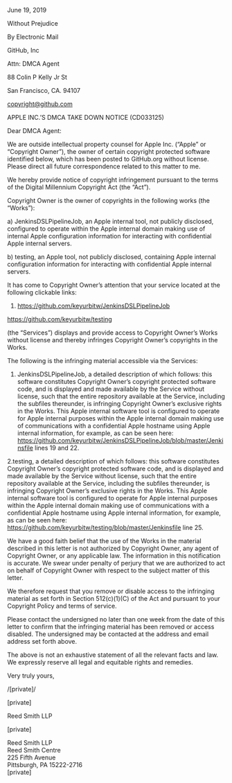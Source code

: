 June 19, 2019  

 

Without Prejudice  

By Electronic Mail  

GitHub, Inc  

Attn: DMCA Agent  

88 Colin P Kelly Jr St  

San Francisco, CA. 94107  

copyright@github.com  

APPLE INC.’S DMCA TAKE DOWN NOTICE (CD033125)  

Dear DMCA Agent:  

We are outside intellectual property counsel for Apple Inc. (“Apple” or “Copyright Owner”), the owner of certain copyright protected software identified below, which has been posted to GitHub.org without license. Please direct all future correspondence related to this matter to me.  

We hereby provide notice of copyright infringement pursuant to the terms of the Digital Millennium Copyright Act (the “Act”).   

Copyright Owner is the owner of copyrights in the following works (the “Works”):  

a) JenkinsDSLPipelineJob, an Apple internal tool, not publicly disclosed, configured to operate within the Apple internal domain making use of internal Apple configuration information for interacting with confidential Apple internal servers.  

b) testing, an Apple tool, not publicly disclosed, containing Apple internal configuration information for interacting with confidential Apple internal servers.  

It has come to Copyright Owner’s attention that your service located at the following clickable links:  

1. https://github.com/keyurbitw/JenkinsDSLPipelineJob  

https://github.com/keyurbitw/testing  

(the “Services”) displays and provide access to Copyright Owner’s Works without license and thereby infringes Copyright Owner’s copyrights in the Works.  

The following is the infringing material accessible via the Services:  

1. JenkinsDSLPipelineJob, a detailed description of which follows: this software constitutes Copyright Owner’s copyright protected software code, and is displayed and made available by the Service without license, such that the entire repository available at the Service, including the subfiles thereunder, is infringing Copyright Owner’s exclusive rights in the Works.  This Apple internal software tool is configured to operate for Apple internal purposes within the Apple internal domain making use of communications with a confidential Apple hostname using Apple internal information, for example, as can be seen here:   https://github.com/keyurbitw/JenkinsDSLPipelineJob/blob/master/Jenkinsfile lines 19 and 22.  

2.testing, a detailed description of which follows: this software constitutes Copyright Owner’s copyright protected software code, and is displayed and made available by the Service without license, such that the entire repository available at the Service, including the subfiles thereunder, is infringing Copyright Owner’s exclusive rights in the Works.  This Apple internal software tool is configured to operate for Apple internal purposes within the Apple internal domain making use of communications with a confidential Apple hostname using Apple internal information, for example, as can be seen here:   https://github.com/keyurbitw/testing/blob/master/Jenkinsfile line 25.  

We have a good faith belief that the use of the Works in the material described in this letter is not authorized by Copyright Owner, any agent of Copyright Owner, or any applicable law.  The information in this notification is accurate. We swear under penalty of perjury that we are authorized to act on behalf of Copyright Owner with respect to the subject matter of this letter.   

We therefore request that you remove or disable access to the infringing material as set forth in Section 512(c)(1)(C) of the Act and pursuant to your Copyright Policy and terms of service.  

Please contact the undersigned no later than one week from the date of this letter to confirm that the infringing material has been removed or access disabled. The undersigned may be contacted at the address and email address set forth above.  

The above is not an exhaustive statement of all the relevant facts and law. We expressly reserve all legal and equitable rights and remedies.  

 

Very truly yours,  

/[private]/  

[private]    

Reed Smith LLP

 

 

[private]  

Reed Smith LLP   
Reed Smith Centre   
225 Fifth Avenue   
Pittsburgh, PA 15222-2716   
[private]  
